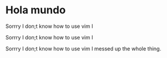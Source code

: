 # Hola mundo

Sorrry I don;t know how to use vim I 

Sorrry I don;t know how to use vim I 

Sorrry I don;t know how to use vim I messed up the whole thing.
